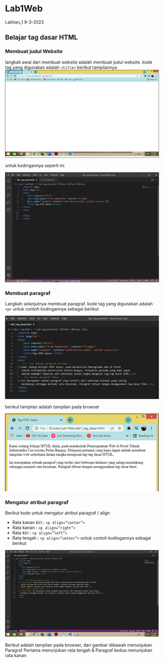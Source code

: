# Lab1Web
Latihan_1 9-3-2022

## Belajar tag dasar HTML

### Membuat judul Website
langkah awal dari membuat website adalah membuat judul website.
kode tag yang digunakan adalah `<title>`
berikut tampilannya
![gambar 1](img/ss1-1.png)

untuk kodingannya seperti ini

![gambar 2](img/ss1-2.png)

### Membuat paragraf
Langkah selanjutnya membuat paragraf.
kode tag yang digunakan adalah `<p>` untuk contoh kodingannya sebagai berikut

![gambar 3](img/ss2-2.png)

berikut tampilan adalah tampilan pada browser

![gambar 4](img/ss2-1.png)

### Mengatur atribut paragraf
Berikut kode untuk mengatur atribut paragraf / align
- Rata kanan kiri   : `<p align=”center”>`
- Rata kanan        : `<p align=”right”>`
- Rata kiri         : `<p align=”left”>`
- Rata tengah       : `<p align=”center”>`
untuk contoh kodingannya sebagai berikut

![gambar 3](img/ss3-2.png)

Berikut adalah tampilan pada browser, dari gambar dibawah menunjukan Paragraf Pertama menunjukan rata tengah & Paragraf kedua menunjukan rata kanan

